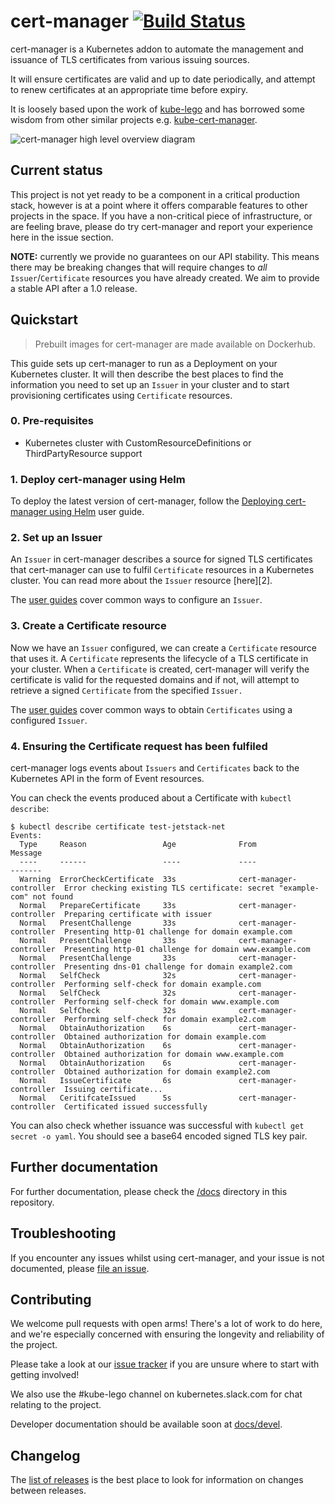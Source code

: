 # cert-manager [![Build Status](https://travis-ci.org/jetstack/cert-manager.svg?branch=master)](https://travis-ci.org/jetstack/cert-manager)

cert-manager is a Kubernetes addon to automate the management and issuance of
TLS certificates from various issuing sources.

It will ensure certificates are valid and up to date periodically, and attempt
to renew certificates at an appropriate time before expiry.

It is loosely based upon the work of [kube-lego](https://github.com/jetstack/kube-lego)
and has borrowed some wisdom from other similar projects e.g.
[kube-cert-manager](https://github.com/PalmStoneGames/kube-cert-manager).

![cert-manager high level overview diagram](/docs/high-level-overview.png)

## Current status

This project is not yet ready to be a component in a critical production stack,
however is at a point where it offers comparable features to other projects
in the space. If you have a non-critical piece of infrastructure, or are
feeling brave, please do try cert-manager and report your experience here in
the issue section.

**NOTE:** currently we provide no guarantees on our API stability. This means
there may be breaking changes that will require changes to *all* `Issuer`/`Certificate`
resources you have already created. We aim to provide a stable API after a 1.0
release.

## Quickstart

> Prebuilt images for cert-manager are made available on Dockerhub.

This guide sets up cert-manager to run as a Deployment on your Kubernetes cluster. It will then describe the best places to find the information you need to set up an `Issuer` in your cluster and to start provisioning certificates using `Certificate` resources.

### 0. Pre-requisites

* Kubernetes cluster with CustomResourceDefinitions or ThirdPartyResource
support

### 1. Deploy cert-manager using Helm

To deploy the latest version of cert-manager, follow the [Deploying cert-manager using Helm](docs/user-guides/helm.md) user guide.

### 2. Set up an Issuer

An `Issuer` in cert-manager describes a source for signed TLS certificates that cert-manager can use to fulfil `Certificate` resources in a Kubernetes cluster. You can read more about the `Issuer` resource [here][2].

The [user guides](docs/user-guides) cover common ways to configure an `Issuer`.

### 3. Create a Certificate resource

Now we have an `Issuer` configured, we can create a `Certificate` resource that
uses it. A `Certificate` represents the lifecycle of a TLS certificate in your
cluster. When a `Certificate` is created, cert-manager will verify the
certificate is valid for the requested domains and if not, will attempt to
retrieve a signed `Certificate` from the specified `Issuer.`

The [user guides](docs/user-guides) cover common ways to obtain `Certificates` using a configured `Issuer`.

### 4. Ensuring the Certificate request has been fulfiled

cert-manager logs events about `Issuers` and `Certificates` back to the Kubernetes
API in the form of Event resources.

You can check the events produced about a Certificate with `kubectl describe`:

```
$ kubectl describe certificate test-jetstack-net
Events:
  Type     Reason                 Age              From                     Message
  ----     ------                 ----             ----                     -------
  Warning  ErrorCheckCertificate  33s              cert-manager-controller  Error checking existing TLS certificate: secret "example-com" not found
  Normal   PrepareCertificate     33s              cert-manager-controller  Preparing certificate with issuer
  Normal   PresentChallenge       33s              cert-manager-controller  Presenting http-01 challenge for domain example.com
  Normal   PresentChallenge       33s              cert-manager-controller  Presenting http-01 challenge for domain www.example.com
  Normal   PresentChallenge       33s              cert-manager-controller  Presenting dns-01 challenge for domain example2.com
  Normal   SelfCheck              32s              cert-manager-controller  Performing self-check for domain example.com
  Normal   SelfCheck              32s              cert-manager-controller  Performing self-check for domain www.example.com
  Normal   SelfCheck              32s              cert-manager-controller  Performing self-check for domain example2.com
  Normal   ObtainAuthorization    6s               cert-manager-controller  Obtained authorization for domain example.com
  Normal   ObtainAuthorization    6s               cert-manager-controller  Obtained authorization for domain www.example.com
  Normal   ObtainAuthorization    6s               cert-manager-controller  Obtained authorization for domain example2.com
  Normal   IssueCertificate       6s               cert-manager-controller  Issuing certificate...
  Normal   CeritifcateIssued      5s               cert-manager-controller  Certificated issued successfully
```

You can also check whether issuance was successful with `kubectl get secret -o yaml`. You should see a base64 encoded signed TLS key pair.

## Further documentation

For further documentation, please check the [/docs](/docs) directory in this
repository.

## Troubleshooting

If you encounter any issues whilst using cert-manager, and your issue is not
documented, please [file an issue](https://github.com/jetstack/cert-manager/issues).

## Contributing

We welcome pull requests with open arms! There's a lot of work to do here, and
we're especially concerned with ensuring the longevity and reliability of the
project.

Please take a look at our [issue tracker](https://github.com/jetstack/cert-manager/issues)
if you are unsure where to start with getting involved!

We also use the #kube-lego channel on kubernetes.slack.com for chat relating
to the project.

Developer documentation should be available soon at [docs/devel](docs/devel).

## Changelog

The [list of releases](https://github.com/jetstack/cert-manager/releases)
is the best place to look for information on changes between releases.
